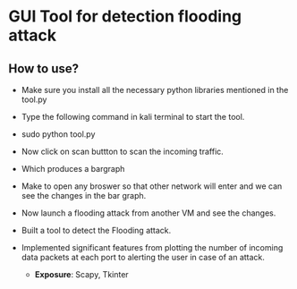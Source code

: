 # GUI Tool for detection flooding attack
## How to use?
- Make sure you install all the necessary python libraries mentioned in the tool.py
- Type the following command in kali terminal to start the tool.
- sudo python tool.py
- Now click on scan buttton to scan the incoming traffic.
- Which produces a bargraph
- Make to open any broswer so that other network will enter and we can see the changes in the bar graph.
- Now launch a flooding attack from another VM and see the changes.

- Built a tool to detect the Flooding attack.
- Implemented significant features from plotting the number of incoming data packets at each port to alerting the user in case of an attack.
  - **Exposure**: Scapy, Tkinter
